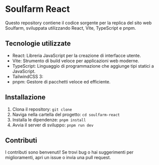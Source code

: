 # Soulfarm React

Questo repository contiene il codice sorgente per la replica del sito web Soulfarm, sviluppata utilizzando React, Vite, TypeScript e pnpm.

## Tecnologie utilizzate

* React: Libreria JavaScript per la creazione di interfacce utente.
* Vite: Strumento di build veloce per applicazioni web moderne.
* TypeScript: Linguaggio di programmazione che aggiunge tipi statici a JavaScript.
* TailwindCSS 3: 
* pnpm: Gestore di pacchetti veloce ed efficiente.

## Installazione

1.  Clona il repository: `git clone`
2.  Naviga nella cartella del progetto: `cd soulfarm-react`
3.  Installa le dipendenze: `pnpm install`
4.  Avvia il server di sviluppo: `pnpm run dev`

## Contributi

I contributi sono benvenuti! Se trovi bug o hai suggerimenti per miglioramenti, apri un issue o invia una pull request.